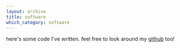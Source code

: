 ```yaml
---
layout: archive
title: software
which_category: software
---
```


here's some code I've written. feel free to look around my [github](https://github.com/hugofloresgarcia) too!